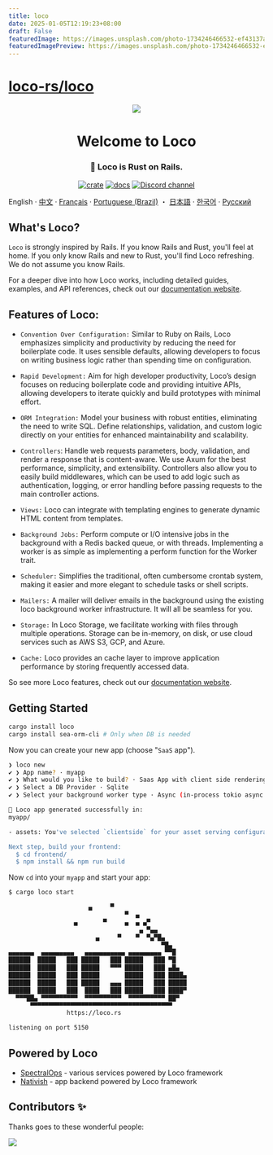 ```yaml
---
title: loco
date: 2025-01-05T12:19:23+08:00
draft: False
featuredImage: https://images.unsplash.com/photo-1734246466532-ef43137a8562?ixid=M3w0NjAwMjJ8MHwxfHJhbmRvbXx8fHx8fHx8fDE3MzYwNTA3MjN8&ixlib=rb-4.0.3
featuredImagePreview: https://images.unsplash.com/photo-1734246466532-ef43137a8562?ixid=M3w0NjAwMjJ8MHwxfHJhbmRvbXx8fHx8fHx8fDE3MzYwNTA3MjN8&ixlib=rb-4.0.3
---
```


# [loco-rs/loco](https://github.com/loco-rs/loco)

 <div align="center">

   <img src="https://github.com/loco-rs/loco/assets/83390/992d215a-3cd3-42ee-a1c7-de9fd25a5bac"/>

   <h1>Welcome to Loco</h1>

   <h3>
   <!-- <snip id="description" inject_from="yaml"> -->
🚂 Loco is Rust on Rails.
<!--</snip> -->
   </h3>

   [![crate](https://img.shields.io/crates/v/loco-rs.svg)](https://crates.io/crates/loco-rs)
   [![docs](https://docs.rs/loco-rs/badge.svg)](https://docs.rs/loco-rs)
   [![Discord channel](https://img.shields.io/badge/discord-Join-us)](https://discord.gg/fTvyBzwKS8)

 </div>


English · [中文](./README-zh_CN.md) · [Français](./README.fr.md) · [Portuguese (Brazil)](./README-pt_BR.md) ・ [日本語](./README.ja.md) · [한국어](./README.ko.md) · [Русский](./README.ru.md)


## What's Loco?
`Loco` is strongly inspired by Rails. If you know Rails and Rust, you'll feel at home. If you only know Rails and new to Rust, you'll find Loco refreshing. We do not assume you know Rails.

For a deeper dive into how Loco works, including detailed guides, examples, and API references, check out our [documentation website](https://loco.rs).


## Features of Loco:

* `Convention Over Configuration:` Similar to Ruby on Rails, Loco emphasizes simplicity and productivity by reducing the need for boilerplate code. It uses sensible defaults, allowing developers to focus on writing business logic rather than spending time on configuration.

* `Rapid Development:` Aim for high developer productivity, Loco’s design focuses on reducing boilerplate code and providing intuitive APIs, allowing developers to iterate quickly and build prototypes with minimal effort.

* `ORM Integration:` Model your business with robust entities, eliminating the need to write SQL. Define relationships, validation, and custom logic directly on your entities for enhanced maintainability and scalability.

* `Controllers`: Handle web requests parameters, body, validation, and render a response that is content-aware. We use Axum for the best performance, simplicity, and extensibility. Controllers also allow you to easily build middlewares, which can be used to add logic such as authentication, logging, or error handling before passing requests to the main controller actions.

* `Views:` Loco can integrate with templating engines to generate dynamic HTML content from templates.

* `Background Jobs:` Perform compute or I/O intensive jobs in the background with a Redis backed queue, or with threads. Implementing a worker is as simple as implementing a perform function for the Worker trait.

* `Scheduler:` Simplifies the traditional, often cumbersome crontab system, making it easier and more elegant to schedule tasks or shell scripts.

* `Mailers:` A mailer will deliver emails in the background using the existing loco background worker infrastructure. It will all be seamless for you.

* `Storage:` In Loco Storage, we facilitate working with files through multiple operations. Storage can be in-memory, on disk, or use cloud services such as AWS S3, GCP, and Azure.

* `Cache:` Loco provides an cache layer to improve application performance by storing frequently accessed data.

So see more Loco features, check out our [documentation website](https://loco.rs/docs/getting-started/tour/).



## Getting Started
<!-- <snip id="quick-installation-command" inject_from="yaml" template="sh"> -->
```sh
cargo install loco
cargo install sea-orm-cli # Only when DB is needed
```
<!-- </snip> -->

Now you can create your new app (choose "`SaaS` app").


<!-- <snip id="loco-cli-new-from-template" inject_from="yaml" template="sh"> -->
```sh
❯ loco new
✔ ❯ App name? · myapp
✔ ❯ What would you like to build? · Saas App with client side rendering
✔ ❯ Select a DB Provider · Sqlite
✔ ❯ Select your background worker type · Async (in-process tokio async tasks)

🚂 Loco app generated successfully in:
myapp/

- assets: You've selected `clientside` for your asset serving configuration.

Next step, build your frontend:
  $ cd frontend/
  $ npm install && npm run build
```
<!-- </snip> -->

 Now `cd` into your `myapp` and start your app:
<!-- <snip id="starting-the-server-command-with-output" inject_from="yaml" template="sh"> -->
```sh
$ cargo loco start

                      ▄     ▀
                                ▀  ▄
                  ▄       ▀     ▄  ▄ ▄▀
                                    ▄ ▀▄▄
                        ▄     ▀    ▀  ▀▄▀█▄
                                          ▀█▄
▄▄▄▄▄▄▄  ▄▄▄▄▄▄▄▄▄   ▄▄▄▄▄▄▄▄▄▄▄ ▄▄▄▄▄▄▄▄▄ ▀▀█
██████  █████   ███ █████   ███ █████   ███ ▀█
██████  █████   ███ █████   ▀▀▀ █████   ███ ▄█▄
██████  █████   ███ █████       █████   ███ ████▄
██████  █████   ███ █████   ▄▄▄ █████   ███ █████
██████  █████   ███  ████   ███ █████   ███ ████▀
  ▀▀▀██▄ ▀▀▀▀▀▀▀▀▀▀  ▀▀▀▀▀▀▀▀▀▀  ▀▀▀▀▀▀▀▀▀▀ ██▀
      ▀▀▀▀▀▀▀▀▀▀▀▀▀▀▀▀▀▀▀▀▀▀▀▀▀▀▀▀▀▀▀▀▀▀▀▀▀▀▀
                https://loco.rs

listening on port 5150
```
<!-- </snip> -->

## Powered by Loco
+ [SpectralOps](https://spectralops.io) - various services powered by Loco
  framework
+ [Nativish](https://nativi.sh) - app backend powered by Loco framework

## Contributors ✨
Thanks goes to these wonderful people:

<a href="https://github.com/loco-rs/loco/graphs/contributors">
  <img src="https://contrib.rocks/image?repo=loco-rs/loco" />
</a>
